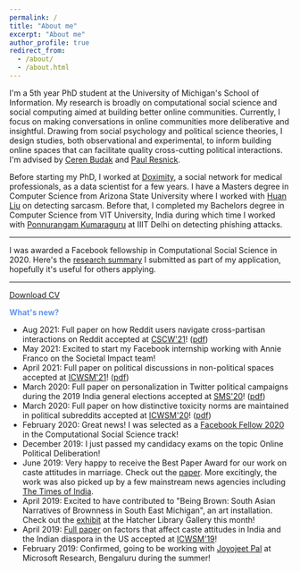 ```yaml
---
permalink: /
title: "About me"
excerpt: "About me"
author_profile: true
redirect_from: 
  - /about/
  - /about.html
---
```


I'm a 5th year PhD student at the University of Michigan's School of Information. My research is broadly on computational social science and social computing aimed at building better online communities. Currently, I focus on making conversations in online communities more deliberative and insightful. Drawing from social psychology and political science theories, I design studies, both observational and experimental, to inform building online spaces that can facilitate quality cross-cutting political interactions. I'm advised by [Ceren Budak](http://cbudak.com/index.html) and [Paul Resnick](http://presnick.people.si.umich.edu/).

Before starting my PhD, I worked at [Doximity](https://www.doximity.com/), a social network for medical professionals, as a data scientist for a few years. I have a Masters degree in Computer Science from Arizona State University where I worked with [Huan Liu](http://www.public.asu.edu/~huanliu/) on detecting sarcasm. Before that, I completed my Bachelors degree in Computer Science from VIT University, India during which time I worked with [Ponnurangam Kumaraguru](https://www.iiitd.ac.in/pk) at IIIT Delhi on detecting phishing attacks. 

***

I was awarded a Facebook fellowship in Computational Social Science in 2020. Here's the [research summary](http://ashwin-r.github.io/files/latest_fb_fellowship.pdf) I submitted as part of my application, hopefully it's useful for others applying.

***

[Download CV](http://ashwin-r.github.io/files/ashwin_rajadesingan_resume.pdf)


<span style="color:CornflowerBlue">**What's new?**</span>
- Aug 2021: Full paper on how Reddit users navigate cross-partisan interactions on Reddit accepted at [CSCW'21](https://cscw.acm.org/2021/)! ([pdf](https://ashwin-r.github.io/files/cscw_2021_crosspartisan_strategies.pdf))<br>
- May 2021: Excited to start my Facebook internship working with Annie Franco on the Societal Impact team!<br>
- April 2021: Full paper on political discussions in non-political spaces accepted at [ICWSM'21](https://www.icwsm.org/2021/)! ([pdf](http://ashwin-r.github.io/files/icwsm_2021_political_in_nonpolitical___authorcopy.pdf))<br>
- March 2020: Full paper on personalization in Twitter political campaigns during the 2019 India general elections accepted at [SMS'20](https://socialmediaandsociety.org/2019/smsociety-2020-cfp-chicago-usa-july-22-24-diverse-voices-promises-and-perils-of-social-media-for-diversity/)! ([pdf](http://ashwin-r.github.io/files/sms_2020_personalization_final.pdf))<br>
- March 2020: Full paper on how distinctive toxicity norms are maintained in political subreddits accepted at [ICWSM'20](https://www.icwsm.org/2020/index.php)! ([pdf](http://ashwin-r.github.io/files/icwsm_2020_norms_final.pdf))<br>
- February 2020: Great news! I was selected as a [Facebook Fellow 2020](https://research.fb.com/blog/2020/01/announcing-the-recipients-of-the-2020-facebook-fellowship-awards/) in the Computational Social Science track! 
- December 2019: I just passed my candidacy exams on the topic Online Political Deliberation!
- June 2019: Very happy to receive the Best Paper Award for our work on caste attitudes in marriage. Check out the [paper](https://ashwinrajadesingan.com/files/camera_ready_icwsm.pdf). More excitingly, the work was also picked up by a few mainstream news agencies including [The Times of India](https://web.archive.org/web/20190617021447/https://timesofindia.indiatimes.com/india/indian-matrimonial-sites-show-shift-in-attitude-towards-intercaste-marriage-study/articleshow/69812375.cms).<br>
- April 2019: Excited to have contributed to "Being Brown: South Asian Narratives of Brownness in South East Michigan", an art installation. Check out the [exhibit](https://www.lib.umich.edu/events/being-brown-south-asian-narratives-brownness-southeast-michigan) at the Hatcher Library Gallery this month!<br>
- April 2019: [Full paper](https://arxiv.org/pdf/1904.04176.pdf) on factors that affect caste attitudes in India and the Indian diaspora in the US accepted at [ICWSM'19](https://www.icwsm.org/2019/index.php)!<br>
- February 2019: Confirmed, going to be working with [Joyojeet Pal](https://joyojeet.people.si.umich.edu/) at Microsoft Research, Bengaluru during the summer!

